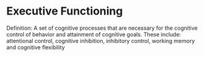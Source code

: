 # Executive Functioning

Definition: A set of cognitive processes that are necessary for the cognitive control of behavior and attainment of cognitive goals. These include: attentional control, cognitive inhibition, inhibitory control, working memory and cognitive flexibility